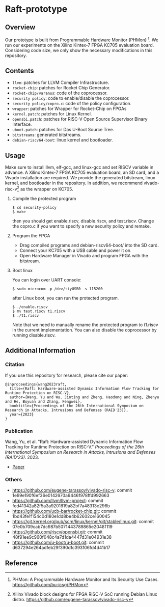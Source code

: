 # Raft-prototype

## Overview

Our prototype is built from Programmable Hardware Monitor (PHMon) [^1]. We run our experiments on the Xilinx Kintex-7 FPGA KC705 evaluation board. Considering code size, we only show the necessary modifications in this repository. 

## Contents

- `llvm`: patches for LLVM Compiler Infrastructure.
- `rocket-chip`: patches for Rocket Chip Generator.
- `rocket-chip/varanus`: code of the coprocessor.
- `security policy`: code to enable/disable the coprocessor.
- `security policy/copro.c`: code of the policy configuration.
- `wrapper`: patches for Wrapper for Rocket-Chip on FPGAs
- `kernel.patch`: patches for Linux Kernel.
- `opensbi.patch`: patches for RISC-V Open Source Supervisor Binary Interface.
- `uboot.patch`: patches for Das U-Boot Source Tree.
- `bitstreams`: generated bitstreams.
- `debian-riscv64-boot`:  linux kernel and bootloader.

## Usage

Make sure to install llvm, elf-gcc, and linux-gcc and set RISCV variable in advance. A Xilinx Kintex-7 FPGA KC705 evaluation board, an SD card, and a Vivado installation are required. We provide the generated bitstream, linux kernel, and bootloader in the repository. In addition, we recommend vivado-risc-v[^2] as the wrapper on KC705.

1. Compile the protected program

   ```
   $ cd security-policy
   $ make
   ```

   then you should get enable.riscv, disable.riscv, and test.riscv. Change the copro.c if you want to specify a new security policy and remake.

2. Program the FPGA

   - Drag compiled programs and debian-riscv64-boot/ into the SD card.
   - Connect your KC705 with a USB cable and power it on.
   - Open Hardware Manager in Vivado and program FPGA with the bitstream.

3. Boot linux

   You can login over UART console: 

   ```
   $ sudo microcom −p /dev/ttyUSB0 −s 115200
   ```
   
    after Linux boot,  you can run the protected program.
   
   ```
   $ ./enable.riscv 
   $ mv test.riscv t1.riscv 
   $ ./t1.riscv
   ```
   
   Note that we need to manually rename the protected program to t1.riscv in the current implementation. You can also disable the coprocessor by running disable.riscv. 

## Additional Information

### Citation

If you use this repository for research, please cite our paper:

```
@inproceedings{wang2023raft,
  title={Raft: Hardware-assisted Dynamic Information Flow Tracking for Runtime Protection on RISC-V},
  author={Wang, Yu and Wu, Jinting and Zheng, Haodong and Ning, Zhenyu and He, Boyuan and Zhang, Fengwei},
  booktitle={Proceedings of the 26th International Symposium on Research in Attacks, Intrusions and Defenses (RAID'23)},
  year={2023}
}
```

### Publication

Wang, Yu, et al. "Raft: Hardware-assisted Dynamic Information Flow Tracking for Runtime Protection on RISC-V." *Proceedings of the 26th International Symposium on Research in Attacks, Intrusions and Defenses (RAID'23)*. 2023.

  * [Paper](https://cse.sustech.edu.cn/faculty/~zhangfw/paper/raft-raid23.pdf)

### Others

- https://github.com/eugene-tarassov/vivado-risc-v: commit 1e99e190f6ef36e0142670a6446f978ffd992663
- https://github.com/llvm/llvm-project: commit fed41342a82f5a3a9201819a82bf7a48313e296b
- https://github.com/ucb-bar/rocket-chip.git: commit 1bd43fe1f154c0d180e1dd8be4b62602ce160045
- https://git.kernel.org/pub/scm/linux/kernel/git/stable/linux.git: commit 07e0b709cab7dc987b5071443789865e20481119
- https://github.com/riscv/opensbi.git: commit 48f91ee9c960f048c4a7d1da4447d31e04931e38
- https://github.com/u-boot/u-boot.git: commit d637294e264adfeb29f390dfc393106fd4d41b17

## Reference

[^1]: PHMon: A Programmable Hardware Monitor and Its Security Use Cases. https://github.com/bu-icsg/PHMon
[^2]: Xilinx Vivado block designs for FPGA RISC-V SoC running Debian Linux distro. https://github.com/eugene-tarassov/vivado-risc-v
